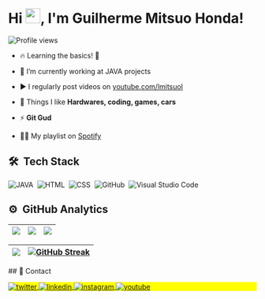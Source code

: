 <h1 align="left">Hi <img src="https://raw.githubusercontent.com/kaueMarques/kaueMarques/master/hi.gif" height="30px">, I'm Guilherme Mitsuo Honda!</h1>
<p align="left"> <img src="https://komarev.com/ghpvc/?username=lmitsuol&color=red" alt="Profile views" /> </p>

- 🔥 Learning the basics! 💪

- 🔭 I’m currently working at JAVA projects

- ▶️ I regularly post videos on [youtube.com/lmitsuol](https://www.youtube.com/channel/UCi72q5OgkfpcGxiRALdfiWw)

- 💬 Things I like **Hardwares, coding, games, cars**

- ⚡ **Git Gud**

- 👨‍💻 My playlist on [Spotify](https://open.spotify.com/playlist/1H8Qs40abqKJipgp4DYcoq?si=0281022d22294793)

## 🛠 &nbsp;Tech Stack

![JAVA](https://img.shields.io/badge/-Java-orange.svg)&nbsp;
![HTML](https://img.shields.io/badge/-HTML-05122A?style=flat&logo=HTML5)&nbsp;
![CSS](https://img.shields.io/badge/-CSS-05122A?style=flat&logo=CSS3&logoColor=1572B6)&nbsp;
![GitHub](https://img.shields.io/badge/-GitHub-05122A?style=flat&logo=github)&nbsp;
![Visual Studio Code](https://img.shields.io/badge/-Visual%20Studio%20Code-05122A?style=flat&logo=visual-studio-code&logoColor=007ACC)&nbsp;

## ⚙️ &nbsp;GitHub Analytics

<div align="center">

  | ![](http://github-profile-summary-cards.vercel.app/api/cards/stats?username=lmitsuol&theme=nord_dark) | ![](http://github-profile-summary-cards.vercel.app/api/cards/repos-per-language?username=lmitsuol&theme=nord_dark) | ![](http://github-profile-summary-cards.vercel.app/api/cards/productive-time?username=lmitsuol&theme=nord_dark&utcOffset=8) |
| :-: | :-: | :-: |

  | ![](http://github-profile-summary-cards.vercel.app/api/cards/profile-details?username=lmitsuol&theme=nord_dark) | [![GitHub Streak](https://github-readme-streak-stats.herokuapp.com?user=lmitsuol&theme=nord)](https://git.io/streak-stats) |
| :-: | :-: |
  
</div>
## 🫣 Contact

<p align="left" style="background:yellow">
<a href="https://twitter.com/lmitsuol" target="_blank">
  <img align="center" src="https://img.shields.io/badge/-lmitsuol-05122A?style=flat&logo=twitter" alt="twitter"/>  
</a>
<a href="https://www.linkedin.com/in/guilherme-honda-464506303/" target="_blank">
  <img align="center" src="https://img.shields.io/badge/-lmitsuol-05122A?style=flat&logo=linkedin" alt="linkedin"/>
</a>
<a href="https://instagram.com/mitsuo.honda" target="_blank">
 <img align="center" src="https://img.shields.io/badge/-mitsuo.honda-05122A?style=flat&logo=instagram" alt="instagram"/>
</a>
<a href="https://www.youtube.com/channel/UCi72q5OgkfpcGxiRALdfiWw" target="_blank">
 <img align="center" src="https://img.shields.io/badge/-lmitsuol-05122A?style=flat&logo=youtube" alt="youtube"/>
</a>
</p>
